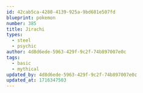 ```yaml
---
id: 42cab5ca-4280-4139-925a-9bd681e507fd
blueprint: pokemon
number: 385
title: Jirachi
types:
  - steel
  - psychic
author: 4d8d6ede-5963-429f-9c2f-74b897007e0c
tags:
  - basic
  - mythical
updated_by: 4d8d6ede-5963-429f-9c2f-74b897007e0c
updated_at: 1716347503
---
```

